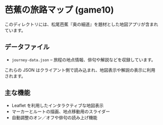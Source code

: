 # 芭蕉の旅路マップ (game10)

このディレクトリには、松尾芭蕉『奥の細道』を題材とした地図アプリが含まれています。

## データファイル

- `journey-data.json` – 旅程の地点情報、俳句や解説などを収録しています。

これらの JSON はクライアント側で読み込まれ、地図表示や解説の表示に利用されます。

## 主な機能

- Leaflet を利用したインタラクティブな地図表示
- マーカーとルートの描画、地点移動用のスライダー
- 自動調整のオン／オフや俳句の読み上げ機能
